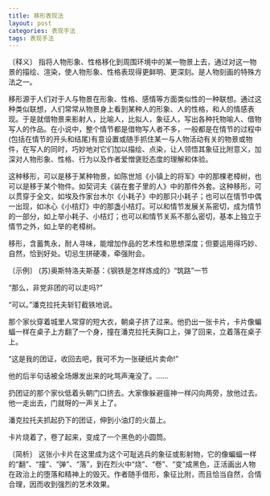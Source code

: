 ```yaml
---
title: 移形表现法
layout: post
categories: 表现手法
tags: 表现手法
---
```


〔释义〕 指将人物形象、性格移化到周围环境中的某一物景上去，通过对这一物景的描绘、渲染，使人物形象、性格表现得更鲜明、更深刻。是人物刻画的特殊方法之一。

移形源于人们对于人与物景在形象、性格、感情等方面类似性的一种联想。通过这种类似联想，人们常常从物景身上看到某种人的形象、人的性格，和人的情感表现。于是就借物景来影射人，比喻人，比拟人，象征人，写出各种托物喻人、借物写人的作品。在小说中，整个情节都是借物写人者不多，一般都是在情节的过程中(包括在情节的开头和结尾)有意设置或随手抓住某一与人物活动有关的物景或物件，在写人的同时，巧妙地对它们加以描绘、点染，让人领悟其象征比附意义，加深对人物形象、性格、行为以及作者爱憎褒贬态度的理解和体验。

这种移形，可以是移于某种物景，如陈世旭《小镇上的将军》中的那棵老樟树，也可以是移于某个物件。如契诃夫《装在套子里的人》中的那件外套。这种移形，可以贯穿于全文，如埃及作家台木尔《小耗子》中的那只小耗子；也可以在情节中偶一出现，如冰心《小桔灯》中的那盏小桔灯。可以和情节发展关系密切，成为情节的一部分，如上举小耗子、小桔灯；也可以和情节关系不那么密切，基本上独立于情节之外，如上举的老樟树。

移形，含蓄隽永，耐人寻味，能增加作品的艺术性和思想深度；但要运用得巧妙、自然，恰到好处。切忌生拼硬凑，牵强附会。

〔示例〕 (苏)奥斯特洛夫斯基：《钢铁是怎样炼成的》“筑路”一节

“那么，非党非团的可以走吗?”

“可以。”潘克拉托夫斩钉截铁地说。

那个家伙穿着城里人常穿的短大衣，朝桌子挤了过来。他扔出一张卡片，卡片像蝙蝠一样在桌子上方翻了一个身，撞在潘克拉托夫胸口上，弹了回来，立着落在桌子上。

“这是我的团证，收回去吧，我可不为一张硬纸片卖命!”

他的后半句话被全场爆发出来的叱骂声淹没了。……

扔团证的那个家伙低着头朝门口挤去。大家像躲避瘟神一样闪向两旁，放他过去。他一走出去，门就呀的一声关上了。

潘克拉托夫抓起扔下的团证，伸到小油灯的火苗上。

卡片烧着了，卷了起来，变成了一个黑色的小圆筒。

〔简析〕 这张小卡片在这里成为这个可耻逃兵的象征或影射物，它的像蝙蝠一样的“翻”、“撞”、“弹”、“落”，到在烈火中“烧”、“卷”、“变”成黑色，正活画出人物在政治上的堕落和精神上的毁灭。作者随手借形，象征比附，而且恰当自然，合情合理，因而收到强烈的艺术效果。 